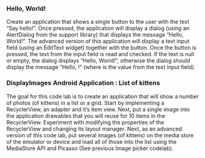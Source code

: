 ### Hello, World!
Create an application that shows a single button to the user with the text “Say hello!”. Once pressed, the application will display a dialog (using an AlertDialog from the support library) that displays the message “Hello, World!”.
The advanced version of this application will display a text input field (using an EditText widget) together with the button. Once the button is pressed, the text from the input field is read and checked. If the text is null or empty, the dialog displays “Hello, World!”, otherwise the dialog should display the message “Hello, <name>!” (where <name> is the value from the text input field).

### DisplayImages Android Application : List of kittens
The goal for this code lab is to create an application that will show a number of photos (of kittens) in a list or a grid. 
Start by implementing a RecyclerView, an adapter and it’s item view. Next, put a single image into the application drawables that you will reuse for 10 items in the RecyclerView. Experiment with modifying the properties of the RecyclerView and changing its layout manager.
Next, as an advanced version of this code lab, put several images (of kittens) on the media store of the emulator or device and load all of those into the list using the MediaStore API and Picasso (See previous Image picker codelab).

